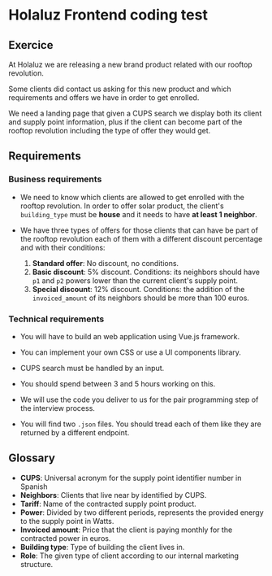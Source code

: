 # Holaluz Frontend coding test

## Exercice

At Holaluz we are releasing a new brand product related with our rooftop revolution.

Some clients did contact us asking for this new product and which requirements and offers we have in order to get enrolled.

We need a landing page that given a CUPS search we display both its client and supply point information, plus if the client can become part of the rooftop revolution including the type of offer they would get.

## Requirements

### Business requirements

- We need to know which clients are allowed to get enrolled with the rooftop revolution. In order to offer solar product, the client's `building_type` must be **house** and it needs to have **at least 1 neighbor**.

- We have three types of offers for those clients that can have be part of the rooftop revolution each of them with a different discount percentage and with their conditions:
  1. **Standard offer**: No discount, no conditions.
  2. **Basic discount**: 5% discount. Conditions: its neighbors should have `p1` and `p2` powers lower than the current client's supply point.
  3. **Special discount**: 12% discount. Conditions: the addition of the `invoiced_amount` of its neighbors should be more than 100 euros.

### Technical requirements

- You will have to build an web application using Vue.js framework.

- You can implement your own CSS or use a UI components library.

- CUPS search must be handled by an input.

- You should spend between 3 and 5 hours working on this.

- We will use the code you deliver to us for the pair programming step of the interview process.

- You will find two `.json` files. You should tread each of them like they are returned by a different endpoint.

## Glossary

- **CUPS**: Universal acronym for the supply point identifier number in Spanish
- **Neighbors**: Clients that live near by identified by CUPS.
- **Tariff**: Name of the contracted supply point product.
- **Power**: Divided by two different periods, represents the provided energy to the supply point in Watts.
- **Invoiced amount**: Price that the client is paying monthly for the contracted power in euros.
- **Building type**: Type of building the client lives in.
- **Role**: The given type of client according to our internal marketing structure.
